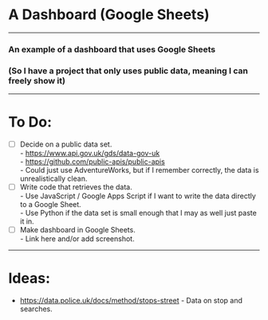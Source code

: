# A Dashboard (Google Sheets)

---

### An example of a dashboard that uses Google Sheets
### (So I have a project that only uses public data, meaning I can freely show it)

---

# To Do:

- [ ] Decide on a public data set.\
      - https://www.api.gov.uk/gds/data-gov-uk \
      - https://github.com/public-apis/public-apis \
      - Could just use AdventureWorks, but if I remember correctly, the data is unrealistically clean.
- [ ] Write code that retrieves the data.\
      - Use JavaScript / Google Apps Script if I want to write the data directly to a Google Sheet.\
      - Use Python if the data set is small enough that I may as well just paste it in.
- [ ] Make dashboard in Google Sheets.\
      - Link here and/or add screenshot.

---

# Ideas:

- https://data.police.uk/docs/method/stops-street - Data on stop and searches.
